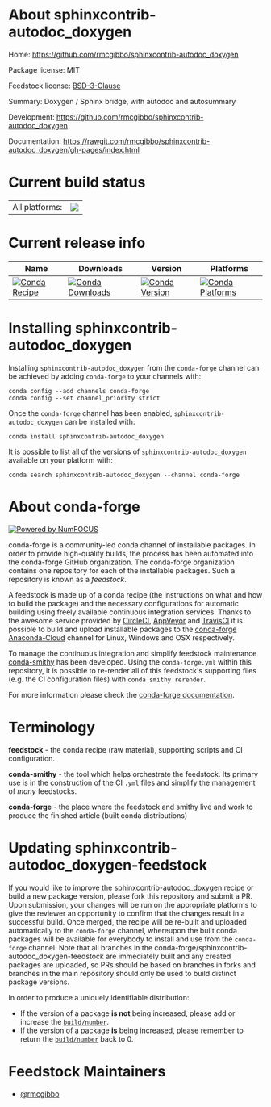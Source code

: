 About sphinxcontrib-autodoc_doxygen
===================================

Home: https://github.com/rmcgibbo/sphinxcontrib-autodoc_doxygen

Package license: MIT

Feedstock license: [BSD-3-Clause](https://github.com/conda-forge/sphinxcontrib-autodoc_doxygen-feedstock/blob/master/LICENSE.txt)

Summary: Doxygen / Sphinx bridge, with autodoc and autosummary

Development: https://github.com/rmcgibbo/sphinxcontrib-autodoc_doxygen

Documentation: https://rawgit.com/rmcgibbo/sphinxcontrib-autodoc_doxygen/gh-pages/index.html

Current build status
====================


<table><tr><td>All platforms:</td>
    <td>
      <a href="https://dev.azure.com/conda-forge/feedstock-builds/_build/latest?definitionId=1954&branchName=master">
        <img src="https://dev.azure.com/conda-forge/feedstock-builds/_apis/build/status/sphinxcontrib-autodoc_doxygen-feedstock?branchName=master">
      </a>
    </td>
  </tr>
</table>

Current release info
====================

| Name | Downloads | Version | Platforms |
| --- | --- | --- | --- |
| [![Conda Recipe](https://img.shields.io/badge/recipe-sphinxcontrib--autodoc_doxygen-green.svg)](https://anaconda.org/conda-forge/sphinxcontrib-autodoc_doxygen) | [![Conda Downloads](https://img.shields.io/conda/dn/conda-forge/sphinxcontrib-autodoc_doxygen.svg)](https://anaconda.org/conda-forge/sphinxcontrib-autodoc_doxygen) | [![Conda Version](https://img.shields.io/conda/vn/conda-forge/sphinxcontrib-autodoc_doxygen.svg)](https://anaconda.org/conda-forge/sphinxcontrib-autodoc_doxygen) | [![Conda Platforms](https://img.shields.io/conda/pn/conda-forge/sphinxcontrib-autodoc_doxygen.svg)](https://anaconda.org/conda-forge/sphinxcontrib-autodoc_doxygen) |

Installing sphinxcontrib-autodoc_doxygen
========================================

Installing `sphinxcontrib-autodoc_doxygen` from the `conda-forge` channel can be achieved by adding `conda-forge` to your channels with:

```
conda config --add channels conda-forge
conda config --set channel_priority strict
```

Once the `conda-forge` channel has been enabled, `sphinxcontrib-autodoc_doxygen` can be installed with:

```
conda install sphinxcontrib-autodoc_doxygen
```

It is possible to list all of the versions of `sphinxcontrib-autodoc_doxygen` available on your platform with:

```
conda search sphinxcontrib-autodoc_doxygen --channel conda-forge
```


About conda-forge
=================

[![Powered by NumFOCUS](https://img.shields.io/badge/powered%20by-NumFOCUS-orange.svg?style=flat&colorA=E1523D&colorB=007D8A)](http://numfocus.org)

conda-forge is a community-led conda channel of installable packages.
In order to provide high-quality builds, the process has been automated into the
conda-forge GitHub organization. The conda-forge organization contains one repository
for each of the installable packages. Such a repository is known as a *feedstock*.

A feedstock is made up of a conda recipe (the instructions on what and how to build
the package) and the necessary configurations for automatic building using freely
available continuous integration services. Thanks to the awesome service provided by
[CircleCI](https://circleci.com/), [AppVeyor](https://www.appveyor.com/)
and [TravisCI](https://travis-ci.com/) it is possible to build and upload installable
packages to the [conda-forge](https://anaconda.org/conda-forge)
[Anaconda-Cloud](https://anaconda.org/) channel for Linux, Windows and OSX respectively.

To manage the continuous integration and simplify feedstock maintenance
[conda-smithy](https://github.com/conda-forge/conda-smithy) has been developed.
Using the ``conda-forge.yml`` within this repository, it is possible to re-render all of
this feedstock's supporting files (e.g. the CI configuration files) with ``conda smithy rerender``.

For more information please check the [conda-forge documentation](https://conda-forge.org/docs/).

Terminology
===========

**feedstock** - the conda recipe (raw material), supporting scripts and CI configuration.

**conda-smithy** - the tool which helps orchestrate the feedstock.
                   Its primary use is in the construction of the CI ``.yml`` files
                   and simplify the management of *many* feedstocks.

**conda-forge** - the place where the feedstock and smithy live and work to
                  produce the finished article (built conda distributions)


Updating sphinxcontrib-autodoc_doxygen-feedstock
================================================

If you would like to improve the sphinxcontrib-autodoc_doxygen recipe or build a new
package version, please fork this repository and submit a PR. Upon submission,
your changes will be run on the appropriate platforms to give the reviewer an
opportunity to confirm that the changes result in a successful build. Once
merged, the recipe will be re-built and uploaded automatically to the
`conda-forge` channel, whereupon the built conda packages will be available for
everybody to install and use from the `conda-forge` channel.
Note that all branches in the conda-forge/sphinxcontrib-autodoc_doxygen-feedstock are
immediately built and any created packages are uploaded, so PRs should be based
on branches in forks and branches in the main repository should only be used to
build distinct package versions.

In order to produce a uniquely identifiable distribution:
 * If the version of a package **is not** being increased, please add or increase
   the [``build/number``](https://docs.conda.io/projects/conda-build/en/latest/resources/define-metadata.html#build-number-and-string).
 * If the version of a package **is** being increased, please remember to return
   the [``build/number``](https://docs.conda.io/projects/conda-build/en/latest/resources/define-metadata.html#build-number-and-string)
   back to 0.

Feedstock Maintainers
=====================

* [@rmcgibbo](https://github.com/rmcgibbo/)

